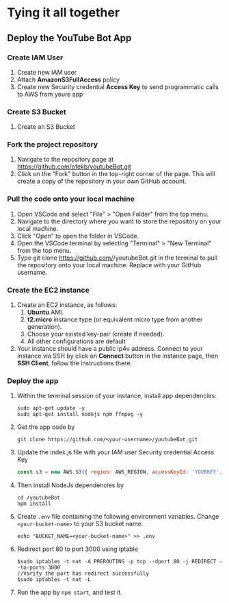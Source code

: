 # Tying it all together

## Deploy the YouTube Bot App

### Create IAM User 

1. Create new IAM user
2. Attach **AmazonS3FullAccess** policy
3. Create new Security credential **Access Key** to send programmatic calls to AWS from youre app

### Create S3 Bucket 

1. Create an S3 Bucket

### Fork the project repository

1. Navigate to the repository page at https://github.com/ofekb/youtubeBot.git
2. Click on the "Fork" button in the top-right corner of the page. This will create a copy of the repository in your own GitHub account.

### Pull the code onto your local machine

1. Open VSCode and select "File" > "Open Folder" from the top menu.
2. Navigate to the directory where you want to store the repository on your local machine.
3. Click "Open" to open the folder in VSCode.
4. Open the VSCode terminal by selecting "Terminal" > "New Terminal" from the top menu.
5. Type git clone https://github.com/<your-username>/youtubeBot.git in the terminal to pull the repository onto your local machine. Replace <your-username> with your GitHub username.

### Create the EC2 instance 

1. Create an EC2 instance, as follows:
    1. **Ubuntu** AMI.
    2. **t2.micro** instance type (or equivalent micro type from another generation).
    3. Choose your existed key-pair (create if needed).
    4. All other configurations are default
2. Your instance should have a public ip4v address. Connect to your instance via SSH by click on **Connect** button in the instance page, then **SSH Client**, follow the instructions there.

   
### Deploy the app

1. Within the terminal session of your instance, install app dependencies:
   ```shell
   sudo apt-get update -y  
   sudo apt-get install nodejs npm ffmpeg -y
   ```
2. Get the app code by
   ```shell
   git clone https://github.com/<your-username>/youtubeBot.git
   ```

4. Update the index.js file with your IAM user Security credential Access Key
   ```javascript
   const s3 = new AWS.S3({ region: AWS_REGION, accessKeyId: 'YOURKEY', secretAccessKey: 'YOURSECRET' });
   ```

3. Then install NodeJs dependencies by
   ```shell
   cd /youtubeBot
   npm install
   ```
4. Create `.env` file containing the following environment variables. Change `<your-bucket-name>` to your S3 bucket name.
   ```shell
   echo "BUCKET_NAME=<your-bucket-name>" >> .env
   ```

5. Redirect port 80 to port 3000 using iptable
   ```shell
   $sudo iptables -t nat -A PREROUTING -p tcp --dport 80 -j REDIRECT --to-ports 3000﻿
   //Varify the port has redirect successfully
   $sudo iptables -t nat -L 
   ```

5. Run the app by `npm start`, and test it. 